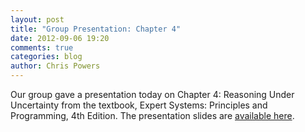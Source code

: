 ```yaml
---
layout: post
title: "Group Presentation: Chapter 4"
date: 2012-09-06 19:20
comments: true
categories: blog
author: Chris Powers
---
```


Our group gave a presentation today on Chapter 4: Reasoning Under Uncertainty from the textbook, Expert Systems: Principles and Programming, 4th Edition. The presentation slides are [available here](https://docs.google.com/presentation/d/1iBxq4iK-MKwQxp-cyGIg51yeFJNWKYk6hqYGHGOMAGg/edit).